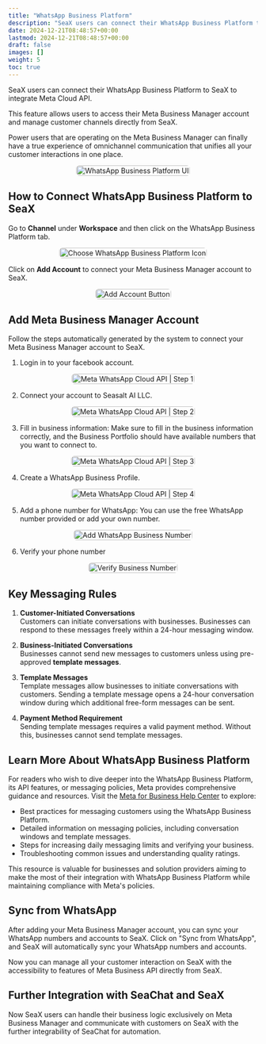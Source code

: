 ```yaml
---
title: "WhatsApp Business Platform"
description: "SeaX users can connect their WhatsApp Business Platform to SeaX to integrate WhatsApp Cloud API."
date: 2024-12-21T08:48:57+00:00
lastmod: 2024-12-21T08:48:57+00:00
draft: false
images: []
weight: 5
toc: true
---
```


SeaX users can connect their WhatsApp Business Platform to SeaX to integrate Meta Cloud API.

This feature allows users to access their Meta Business Manager account and manage customer channels directly from SeaX.

Power users that are operating on the Meta Business Manager can finally have a true experience of omnichannel communication that unifies all your customer interactions in one place.

<div style="display: flex; flex-direction: column; align-items: center;">
<div style="width: 100%; text-align: center; display: flex; flex-direction: column; align-items: center; justify-item: center">
    <a href="/images/seax/en/whatsapp-business-platform/wa-business-platform-ui.png" target="_blank">
    <img width="100%" style="border-radius: 0.4rem; cursor: zoom-in;" src="/images/seax/en/whatsapp-business-platform/wa-business-platform-ui.png" alt="WhatsApp Business Platform UI">
    </a>
</div>
</div>

## How to Connect WhatsApp Business Platform to SeaX

Go to **Channel** under **Workspace** and then click on the WhatsApp Business Platform tab.

<div style="display: flex; flex-direction: column; align-items: center;">
<div style="width: 100%; text-align: center; display: flex; flex-direction: column; align-items: center; justify-item: center">
    <a href="/images/seax/en/whatsapp-business-platform/choose-icon.png" target="_blank">
    <img width="100%" style="border-radius: 0.4rem; cursor: zoom-in;" src="/images/seax/en/whatsapp-business-platform/choose-icon.png" alt="Choose WhatsApp Business Platform Icon">
    </a>
</div>
</div>

Click on **Add Account** to connect your Meta Business Manager account to SeaX.

<div style="display: flex; flex-direction: column; align-items: center;">
<div style="width: 100%; text-align: center; display: flex; flex-direction: column; align-items: center; justify-item: center">
    <a href="/images/seax/en/whatsapp-business-platform/add-account-btn.png" target="_blank">
    <img width="100%" style="border-radius: 0.4rem; cursor: zoom-in;" src="/images/seax/en/whatsapp-business-platform/add-account-btn.png" alt="Add Account Button">
    </a>
</div>
</div>

## Add Meta Business Manager Account

Follow the steps automatically generated by the system to connect your Meta Business Manager account to SeaX.

1. Login in to your facebook account.

<div style="display: flex; flex-direction: column; align-items: center;">
<div style="width: 100%; text-align: center; display: flex; flex-direction: column; align-items: center; justify-item: center">
    <a href="/images/seax/en/whatsapp-business-platform/meta-step-1.png" target="_blank">
    <img width="100%" style="border-radius: 0.4rem; cursor: zoom-in;" src="/images/seax/en/whatsapp-business-platform/meta-step-1.png" alt="Meta WhatsApp Cloud API | Step 1">
    </a>
</div>
</div>

2. Connect your account to Seasalt AI LLC.

<div style="display: flex; flex-direction: column; align-items: center;">
<div style="width: 100%; text-align: center; display: flex; flex-direction: column; align-items: center; justify-item: center">
    <a href="/images/seax/en/whatsapp-business-platform/meta-step-2.png" target="_blank">
    <img width="100%" style="border-radius: 0.4rem; cursor: zoom-in;" src="/images/seax/en/whatsapp-business-platform/meta-step-2.png" alt="Meta WhatsApp Cloud API | Step 2">
    </a>
</div>
</div>

3. Fill in business information: Make sure to fill in the business information correctly, and the Business Portfolio should have available numbers that you want to connect to. 

<div style="display: flex; flex-direction: column; align-items: center;">
<div style="width: 100%; text-align: center; display: flex; flex-direction: column; align-items: center; justify-item: center">
    <a href="/images/seax/en/whatsapp-business-platform/meta-step-3.png" target="_blank">
    <img width="100%" style="border-radius: 0.4rem; cursor: zoom-in;" src="/images/seax/en/whatsapp-business-platform/meta-step-3.png" alt="Meta WhatsApp Cloud API | Step 3">
    </a>
</div>
</div>

4. Create a WhatsApp Business Profile.

<div style="display: flex; flex-direction: column; align-items: center;">
<div style="width: 100%; text-align: center; display: flex; flex-direction: column; align-items: center; justify-item: center">
    <a href="/images/seax/en/whatsapp-business-platform/meta-step-4.png" target="_blank">
    <img width="100%" style="border-radius: 0.4rem; cursor: zoom-in;" src="/images/seax/en/whatsapp-business-platform/meta-step-4.png" alt="Meta WhatsApp Cloud API | Step 4">
    </a>
</div>
</div>

5. Add a phone number for WhatsApp: You can use the free WhatsApp number provided or add your own number. 
<div style="display: flex; flex-direction: column; align-items: center;">
<div style="width: 100%; text-align: center; display: flex; flex-direction: column; align-items: center; justify-item: center">
    <a href="/images/seax/en/whatsapp-business-platform/add-business-number.png" target="_blank">
    <img width="100%" style="border-radius: 0.4rem; cursor: zoom-in;" src="/images/seax/en/whatsapp-business-platform/add-business-number.png" alt="Add WhatsApp Business Number">
    </a>
</div>
</div>

6. Verify your phone number
<div style="display: flex; flex-direction: column; align-items: center;">
<div style="width: 100%; text-align: center; display: flex; flex-direction: column; align-items: center; justify-item: center">
    <a href="/images/seax/en/whatsapp-business-platform/verify-numbers.png" target="_blank">
    <img width="100%" style="border-radius: 0.4rem; cursor: zoom-in;" src="/images/seax/en/whatsapp-business-platform/verify-numbers.png" alt="Verify Business Number">
    </a>
</div>
</div>

## Key Messaging Rules

1. **Customer-Initiated Conversations**  
   Customers can initiate conversations with businesses. Businesses can respond to these messages freely within a 24-hour messaging window.

2. **Business-Initiated Conversations**  
   Businesses cannot send new messages to customers unless using pre-approved **template messages**.

3. **Template Messages**  
   Template messages allow businesses to initiate conversations with customers. Sending a template message opens a 24-hour conversation window during which additional free-form messages can be sent.

4. **Payment Method Requirement**  
   Sending template messages requires a valid payment method. Without this, businesses cannot send template messages.

## Learn More About WhatsApp Business Platform

For readers who wish to dive deeper into the WhatsApp Business Platform, its API features, or messaging policies, Meta provides comprehensive guidance and resources. Visit the [Meta for Business Help Center](https://www.facebook.com/business/help/2640149499569241) to explore:

- Best practices for messaging customers using the WhatsApp Business Platform.
- Detailed information on messaging policies, including conversation windows and template messages.
- Steps for increasing daily messaging limits and verifying your business.
- Troubleshooting common issues and understanding quality ratings.

This resource is valuable for businesses and solution providers aiming to make the most of their integration with WhatsApp Business Platform while maintaining compliance with Meta's policies.



## Sync from WhatsApp

After adding your Meta Business Manager account, you can sync your WhatsApp numbers and accounts to SeaX. Click on "Sync from WhatsApp", and SeaX will automatically sync your WhatsApp numbers and accounts. 

Now you can manage all your customer interaction on SeaX with the accessibility to features of Meta Business API directly from SeaX. 

## Further Integration with SeaChat and SeaX

Now SeaX users can handle their business logic exclusively on Meta Business Manager and communicate with customers on SeaX with the further integrability of SeaChat for automation.


